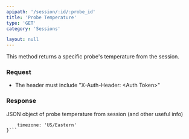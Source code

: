 ```yaml
---
apipath: '/session/:id/:probe_id'
title: 'Probe Temperature'
type: 'GET'
category: 'Sessions'

layout: null
---
```


This method returns a specific probe's temperature from the session.

### Request
* The header must include "X-Auth-Header: \<Auth Token>"

### Response
JSON object of probe temperature from session (and other useful info)

```{
	timezone: 'US/Eastern'
}```

